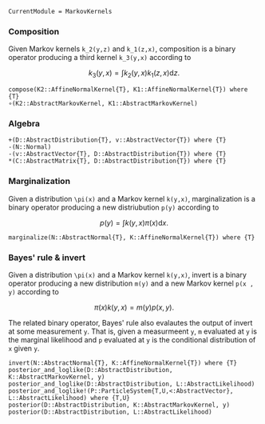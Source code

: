 ```@meta
CurrentModule = MarkovKernels
```

### Composition

Given Markov kernels ``k_2(y,z)`` and ``k_1(z,x)``, composition is a binary operator producing a third kernel ``k_3(y,x)`` according to

```math
k_3(y,x) = \int k_2(y,x) k_1(z,x) \mathrm{d} z.
```

```@docs
compose(K2::AffineNormalKernel{T}, K1::AffineNormalKernel{T}) where {T}
∘(K2::AbstractMarkovKernel, K1::AbstractMarkovKernel)
```

### Algebra 

```@docs
+(D::AbstractDistribution{T}, v::AbstractVector{T}) where {T}
-(N::Normal)
-(v::AbstractVector{T}, D::AbstractDistribution{T}) where {T}
*(C::AbstractMatrix{T}, D::AbstractDistribution{T}) where {T}
```


### Marginalization

Given a distribution ``\pi(x)`` and a Markov kernel ``k(y,x)``, marginalization is a binary operator producing a new distriubution ``p(y)`` according to

```math
p(y) = \int k(y, x) \pi(x) \mathrm{d} x.
```

```@docs
marginalize(N::AbstractNormal{T}, K::AffineNormalKernel{T}) where {T}
```

### Bayes' rule & invert 

Given a distribution ``\pi(x)`` and a Markov kernel ``k(y,x)``, invert is a binary operator producing a new distribution ``m(y)`` and a new Markov kernel ``p(x , y)`` according to

```math
\pi(x) k(y,x) = m(y) p(x,y).
```

The related binary operator, Bayes' rule also evalautes the output of invert at some measurement ``y``.
That is, given a measurmeent ``y``, ``m`` evaluated at ``y`` is the marginal likelihood and ``p`` evaluated at ``y`` is the conditional distribution of ``x`` given ``y``.

```@docs
invert(N::AbstractNormal{T}, K::AffineNormalKernel{T}) where {T}
posterior_and_loglike(D::AbstractDistribution, K::AbstractMarkovKernel, y)
posterior_and_loglike(D::AbstractDistribution, L::AbstractLikelihood)
posterior_and_loglike!(P::ParticleSystem{T,U,<:AbstractVector}, L::AbstractLikelihood) where {T,U}
posterior(D::AbstractDistribution, K::AbstractMarkovKernel, y)
posterior(D::AbstractDistribution, L::AbstractLikelihood)
```
